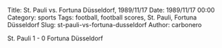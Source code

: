 Title: St. Pauli vs. Fortuna Düsseldorf, 1989/11/17
Date: 1989/11/17 00:00
Category: sports
Tags: football, football scores, St. Pauli, Fortuna Düsseldorf
Slug: st-pauli-vs-fortuna-dusseldorf
Author: carbonero


St. Pauli 1 - 0 Fortuna Düsseldorf
